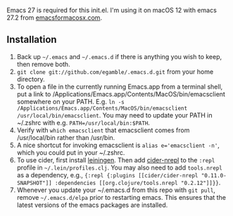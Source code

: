 Emacs 27 is required for this init.el. I'm using it on macOS 12 with emacs 27.2 from [emacsformacosx.com](http://emacsformacosx.com/).

## Installation
1. Back up `~/.emacs` and `~/.emacs.d` if there is anything you wish to keep, then remove both.
2. `git clone git://github.com/egamble/.emacs.d.git` from your home directory.
3. To open a file in the currently running Emacs.app from a terminal shell, put a link to /Applications/Emacs.app/Contents/MacOS/bin/emacsclient somewhere on your PATH. E.g. `ln -s /Applications/Emacs.app/Contents/MacOS/bin/emacsclient /usr/local/bin/emacsclient`. You may need to update your PATH in ~/.zshrc with e.g. `PATH=/usr/local/bin:$PATH`.
4. Verify with `which emacsclient` that emacsclient comes from /usr/local/bin rather than /usr/bin.
5. A nice shortcut for invoking emacsclient is `alias e='emacsclient -n'`, which you could put in your ~/.zshrc.
6. To use cider, first install [leiningen](https://github.com/technomancy/leiningen). Then add [cider-nrepl](https://github.com/clojure-emacs/cider-nrepl) to the `:repl` profile in `~/.lein/profiles.clj`. You may also need to add `tools.nrepl` as a dependency, e.g., `{:repl {:plugins [[cider/cider-nrepl "0.11.0-SNAPSHOT"]] :dependencies [[org.clojure/tools.nrepl "0.2.12"]]}}`.
7. Whenever you update your ~/.emacs.d from this repo with `git pull`, remove `~/.emacs.d/elpa` prior to restarting emacs. This ensures that the latest versions of the emacs packages are installed.
